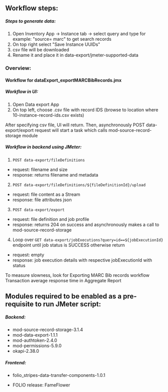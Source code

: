 ## Workflow steps:

##### Steps to generate data:
1. Open Inventory App -> Instance tab -> select query and type for example: "source= marc" to get search records
2. On top right select "Save Instance UUIDs"
3. csv file will be downloaded
4. Rename it and place it in data-export/jmeter-supported-data

### Overview:
#### Workflow for dataExport_exportMARCBibRecords.jmx
##### Workflow in UI:
1. Open Data export App
2. On top left, choose .csv file with record IDS (browse to location where 10-instance-record-ids.csv exists)

After specifying csv file, UI will return. Then, asynchronously POST data-export/export request will start a task  which calls mod-source-record-storage module

##### Workflow in backend using JMeter: 
1. `POST data-export/fileDefinitions` 
- request: filename and size
- response: returns filename and metadata
2. `POST data-export/fileDefinitions/${fileDefinitionId}/upload`
- request: file content as a Stream
- response: file attributes json
3. `POST data-export/export`
- request: file definition and job profile
- response: returns 204 on success and asynchronously makes a call to mod-source-record-storage
4. Loop over `GET data-export/jobExecutions?query=id==${jobExecutionId}` endpoint until job status is SUCCESS otherwise return
- request: empty
- response: job execution details with respective jobExecutionId with status

To measure slowness, look for Exporting MARC Bib records workflow Transaction average response time in Aggregate Report

## Modules required to be enabled as a pre-requisite to run JMeter script:
##### Backend:
- mod-source-record-storage-3.1.4
- mod-data-export-1.1.1
- mod-authtoken-2.4.0
- mod-permissions-5.9.0
- okapi-2.38.0
##### Frontend:
- folio_stripes-data-transfer-components-1.0.1

- FOLIO release: FameFlower
